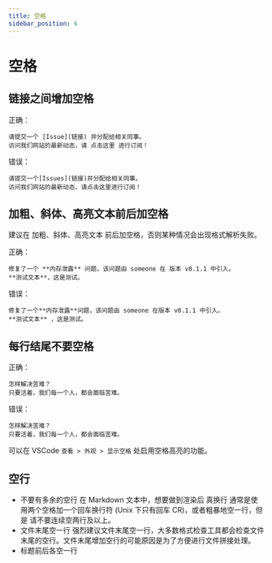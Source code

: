 ```yaml
---
title: 空格
sidebar_position: 6
---
```


# 空格

## 链接之间增加空格

正确：

```text
请提交一个 [Issue](链接) 并分配给相关同事。
访问我们网站的最新动态，请 点击这里 进行订阅！
```

错误：

```text
请提交一个[Issues](链接)并分配给相关同事。
访问我们网站的最新动态，请点击这里进行订阅！
```

## 加粗、斜体、高亮文本前后加空格

建议在 加粗、斜体、高亮文本 前后加空格，否则某种情况会出现格式解析失败。

正确：

```text
修复了一个 **内存泄露** 问题，该问题由 someone 在 版本 v0.1.1 中引入。
**测试文本**，这是测试。
```

错误：

```text
修复了一个**内存泄露**问题，该问题由 someone 在版本 v0.1.1 中引入。
**测试文本** ，这是测试。
```

## 每行结尾不要空格

正确：

```text
怎样解决苦难？
只要活着，我们每一个人，都会面临苦难。
```

错误：

```text
怎样解决苦难？   
只要活着，我们每一个人，都会面临苦难。   
```

可以在 VSCode `查看 > 外观 > 显示空格` 处启用空格高亮的功能。

## 空行

- 不要有多余的空行
在 Markdown 文本中，想要做到渲染后 真换行 通常是使用两个空格加一个回车换行符 (Unix 下只有回车 CR)，或者粗暴地空一行，但是 请不要连续空两行及以上。
- 文件末尾空一行
强烈建议文件末尾空一行，大多数格式检查工具都会检查文件末尾的空行。文件末尾增加空行的可能原因是为了方便进行文件拼接处理。
- 标题前后各空一行
